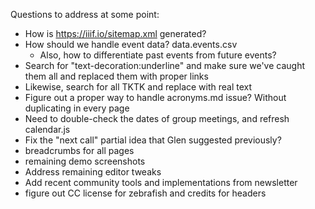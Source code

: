 Questions to address at some point:

- How is https://iiif.io/sitemap.xml generated?
- How should we handle event data? data.events.csv
  - Also, how to differentiate past events from future events?
- Search for "text-decoration:underline" and make sure we've caught them all and replaced them with proper links
- Likewise, search for all TKTK and replace with real text
- Figure out a proper way to handle acronyms.md issue? Without duplicating in every page
- Need to double-check the dates of group meetings, and refresh calendar.js
- Fix the "next call" partial idea that Glen suggested previously? 
- breadcrumbs for all pages
- remaining demo screenshots
- Address remaining editor tweaks
- Add recent community tools and implementations from newsletter
- figure out CC license for zebrafish and credits for headers